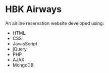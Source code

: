 # HBK Airways
An airline reservation website developed using:
- HTML
- CSS
- JavasScript
- jQuery
- PHP
- AJAX
- MongoDB
